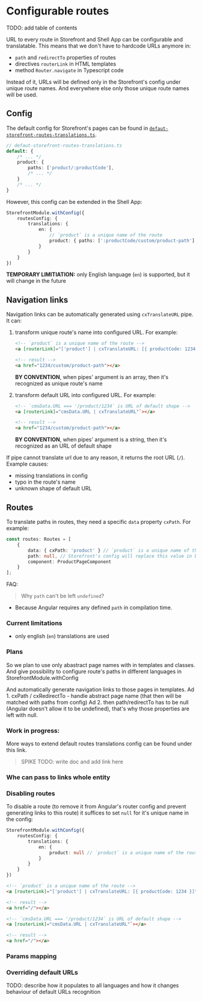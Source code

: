 # Configurable routes

TODO: add table of contents

URL to every route in Storefront and Shell App can be configurable and translatable. This means that we don't have to hardcode URLs anymore in:

- `path` and `redirectTo` properties of routes
- directives `routerLink` in HTML templates
- method `Router.navigate` in Typescript code

Instead of it, URLs will be defined only in the Storefront's config under unique route names. And everywhere else only those unique route names will be used.

## Config

The default config for Storefront's pages can be found in [`defaut-storefront-routes-translations.ts`](./config/default-storefront-routes-translations.ts).
```typescript
// defaut-storefront-routes-translations.ts
default: {
    /* ... */
    product: {
        paths: ['product/:productCode'],
        /* ... */
    }
    /* ... */
}
```

However, this config can be extended in the Shell App:

```typescript
StorefrontModule.withConfig({
    routesConfig: {
        translations: {
            en: {
                // `product` is a unique name of the route
                product: { paths: [':productCode/custom/product-path'] }
            }
        }
    }
})
```

**TEMPORARY LIMITIATION:** only English language (`en`) is supported, but it will change in the future


## Navigation links

Navigation links can be automatically generated using `cxTranslateURL` pipe. It can:

1. transform unique route's name into configured URL. For example:
    ```html
    <!-- `product` is a unique name of the route -->
    <a [routerLink]="['product'] | cxTranslateURL: [{ productCode: 1234 }]"`></a>
    ```
    
    ```html
    <!-- result -->
    <a href="1234/custom/product-path"></a>
    ```
    **BY CONVENTION**, when pipes' argument is an array, then it's recognized as unique route's name

2. transform default URL into configured URL. For example:
    ```html
    <!-- `cmsData.URL === '/product/1234` is URL of default shape -->
    <a [routerLink]="cmsData.URL | cxTranslateURL"`></a> 
    ```
    ```html
    <!-- result -->
    <a href="1234/custom/product-path"></a>
    ```
    **BY CONVENTION**, when pipes' argument is a string, then it's recognized as an URL of default shape

If pipe cannot translate url due to any reason, it returns the root URL (`/`). Example causes:

- missing translations in config
- typo in the route's name
- unknown shape of default URL

## Routes

To translate paths in routes, they need a specific `data` property `cxPath`. For example:

```typescript
const routes: Routes = [
    {
        data: { cxPath: 'product' } // `product` is a unique name of the route 
        path: null, // Storefront's config will replace this value in bootstrap time
        component: ProductPageComponent
    }
];
```
FAQ:
> Why `path` can't be left `undefined`?

- Because Angular requires any defined `path` in compilation time.


### Current limitations

- only english (`en`) translations are used


### Plans

So we plan to use only abastract page names with in templates and classes. And give possibility to configure route's paths in different languages in StorefrontModule.withConfig

And automatically generate navigation links to those pages in templates.
Ad 1. cxPath / cxRedirectTo - handle abstract page name (that then will be matched with paths from config)
Ad 2. then path/redirectTo has to be null (Angular doesn't allow it to be undefined), that's why those properties are left with null.

### Work in progress:

More ways to extend default routes translations config can be found under this link.
> SPIKE TODO: write doc and add link here

### Whe can pass to links whole entity

### Disabling routes
To disable a route (to remove it from Angular's router config and prevent generating links to this route) it suffices to set `null` for it's unique name in the config:

```typescript
StorefrontModule.withConfig({
    routesConfig: {
        translations: {
            en: {
                product: null // `product` is a unique name of the route
            }
        }
    }
})
```
```html
<!-- `product` is a unique name of the route -->
<a [routerLink]="['product'] | cxTranslateURL: [{ productCode: 1234 }]"`></a>

<!-- result -->
<a href="/"></a>
```
```html
<!-- `cmsData.URL === '/product/1234` is URL of default shape -->
<a [routerLink]="cmsData.URL | cxTranslateURL"`></a> 

<!-- result -->
<a href="/"></a>
```

### Params mapping


### Overriding default URLs
TODO: describe how it populates to all languages and how it changes behaviour of default URLs recognition